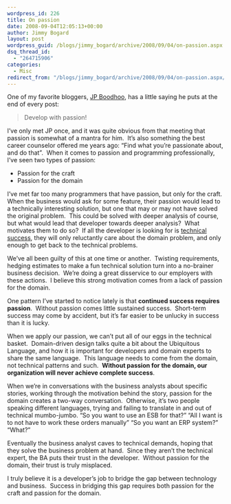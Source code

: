 ```yaml
---
wordpress_id: 226
title: On passion
date: 2008-09-04T12:05:13+00:00
author: Jimmy Bogard
layout: post
wordpress_guid: /blogs/jimmy_bogard/archive/2008/09/04/on-passion.aspx
dsq_thread_id:
  - "264715906"
categories:
  - Misc
redirect_from: "/blogs/jimmy_bogard/archive/2008/09/04/on-passion.aspx/"
---
```

One of my favorite bloggers, [JP Boodhoo](http://www.jpboodhoo.com/Home.oo), has a little saying he puts at the end of every post:

> Develop with passion!

I&#8217;ve only met JP once, and it was quite obvious from that meeting that passion is somewhat of a mantra for him.&nbsp; It&#8217;s also something the best career counselor offered me years ago: &#8220;Find what you&#8217;re passionate about, and do that&#8221;.&nbsp; When it comes to passion and programming professionally, I&#8217;ve seen two types of passion:

  * Passion for the craft
  * Passion for the domain

I&#8217;ve met far too many programmers that have passion, but only for the craft.&nbsp; When the business would ask for some feature, their passion would lead to a technically interesting solution, but one that may or may not have solved the original problem.&nbsp; This could be solved with deeper analysis of course, but what would lead that developer towards deeper analysis?&nbsp; What motivates them to do so?&nbsp; If all the developer is looking for is [technical success](https://lostechies.com/blogs/jimmy_bogard/archive/2008/08/19/on-good-design-and-defining-success.aspx), they will only reluctantly care about the domain problem, and only enough to get back to the technical problems.

We&#8217;ve all been guilty of this at one time or another.&nbsp; Twisting requirements, hedging estimates to make a fun technical solution turn into a no-brainer business decision.&nbsp; We&#8217;re doing a great disservice to our employers with these actions.&nbsp; I believe this strong motivation comes from a lack of passion for the domain.

One pattern I&#8217;ve started to notice lately is that **continued success requires passion**.&nbsp; Without passion comes little sustained success.&nbsp; Short-term success may come by accident, but it&#8217;s far easier to be unlucky in success than it is lucky.

When we apply our passion, we can&#8217;t put all of our eggs in the technical basket.&nbsp; Domain-driven design talks quite a bit about the Ubiquitous Language, and how it is important for developers and domain experts to share the same language.&nbsp; This language needs to come from the domain, not technical patterns and such.&nbsp; **Without passion for the domain, our organization will never achieve complete success**.

When we&#8217;re in conversations with the business analysts about specific stories, working through the motivation behind the story, passion for the domain creates a two-way conversation.&nbsp; Otherwise, it&#8217;s two people speaking different languages, trying and failing to translate in and out of technical mumbo-jumbo. &#8220;So you want to use an ESB for that?&#8221; &#8220;All I want is to not have to work these orders manually&#8221; &#8220;So you want an ERP system?&#8221; &#8220;What?&#8221;

Eventually the business analyst caves to technical demands, hoping that they solve the business problem at hand.&nbsp; Since they aren&#8217;t the technical expert, the BA puts their trust in the developer.&nbsp; Without passion for the domain, their trust is truly misplaced.

I truly believe it is a developer&#8217;s job to bridge the gap between technology and business.&nbsp; Success in bridging this gap requires both passion for the craft and passion for the domain.